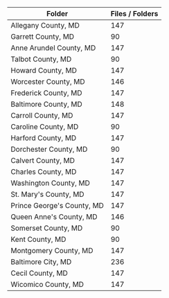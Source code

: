 | Folder                     |   Files / Folders |
|----------------------------|-------------------|
| Allegany County, MD        |               147 |
| Garrett County, MD         |                90 |
| Anne Arundel County, MD    |               147 |
| Talbot County, MD          |                90 |
| Howard County, MD          |               147 |
| Worcester County, MD       |               146 |
| Frederick County, MD       |               147 |
| Baltimore County, MD       |               148 |
| Carroll County, MD         |               147 |
| Caroline County, MD        |                90 |
| Harford County, MD         |               147 |
| Dorchester County, MD      |                90 |
| Calvert County, MD         |               147 |
| Charles County, MD         |               147 |
| Washington County, MD      |               147 |
| St. Mary's County, MD      |               147 |
| Prince George's County, MD |               147 |
| Queen Anne's County, MD    |               146 |
| Somerset County, MD        |                90 |
| Kent County, MD            |                90 |
| Montgomery County, MD      |               147 |
| Baltimore City, MD         |               236 |
| Cecil County, MD           |               147 |
| Wicomico County, MD        |               147 |